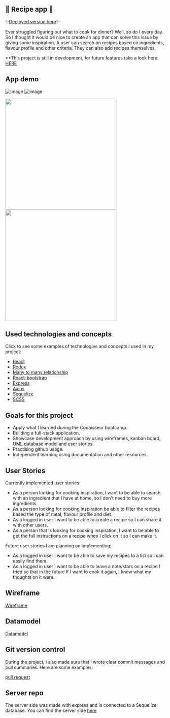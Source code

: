 ## 🥘 Recipe app 🍴

✨[Deployed version here](https://recipefilterapp.netlify.app/)✨

Ever struggled figuring out what to cook for dinner? Well, so do I every day. So I thought it would be nice to create an app that can solve this issue by giving some inspiration. A user can search on recipes based on ingredients, flavour profile and other criteria. They can also add recipes themselves.

\*\*This project is still in development, for future features take a look here:
[HERE](https://github.com/JenniSvensson/Recipe-app-client/projects/1)

## App demo

![image](https://github.com/JenniSvensson/Recipe-app-client/blob/development/readme-pictures/demo1.png)
![image](https://github.com/JenniSvensson/Recipe-app-client/blob/development/readme-pictures/demo2.png)

<p float="left">
  <img src="https://github.com/JenniSvensson/Recipe-app-client/blob/development/readme-pictures/demo3.png" width="350" />
  <img src="https://github.com/JenniSvensson/Recipe-app-client/blob/development/readme-pictures/demo5.png" width="350" /> 
</p>



## Used technologies and concepts

Click to see some examples of technologies and concepts I used in my project:

- [React](https://github.com/JenniSvensson/Recipe-app-client/blob/master/src/App.js)
- [Redux](https://github.com/JenniSvensson/Recipe-app-client/blob/master/src/store/recipe/actions.js)
- [Many to many relationship](https://github.com/JenniSvensson/Recipe-app-server/blob/master/models/recipeingredients.js)
- [React-bootstrap](https://github.com/JenniSvensson/Recipe-app-client/blob/master/src/pages/RecipeDetails/index.js)
- [Express](https://github.com/JenniSvensson/Recipe-app-server/blob/master/index.js)
- [Axios]()
- [Sequelize]()
- [SCSS]()

## Goals for this project

- Apply what I learned during the Codaisseur bootcamp.
- Building a full-stack application.
- Showcase development approach by using wireframes, kanban board, UML database model and user stories.
- Practising github usage.
- Independent learning using documentation and other resources.

## User Stories

Currently implemented user stories:

- As a person looking for cooking inspiration, I want to be able to search with an ingredient that I have at home, so I don't need to buy more ingredients.
- As a person looking for cooking inspiration be able to filter the recipes based the type of meal, flavour profile and diet.
- As a logged in user I want to be able to create a recipe so I can share it with other users.
- As a person that is looking for cooking inspiration, I want to be able to get the full instructions on a recipe when I click on it so I can make it.

Future user stories I am planning on implementing:

- As a logged in user I want to be able to save my recipes to a list so I can easily find them.
- As a logged in user I want to be able to leave a note/stars on a recipe I tried so that in the future If I want to cook it again, I know what my thoughts on it were.

## Wireframe

[Wireframe](https://github.com/JenniSvensson/Recipe-app-client/blob/development/readme-pictures/wireframe.png)

## Datamodel

[Datamodel](https://github.com/JenniSvensson/Recipe-app-client/blob/development/readme-pictures/database.svg)

## Git version control

During the project, I also made sure that I wrote clear commit messages and pull summaries. Here are some examples:

[pull request](https://github.com/JenniSvensson/Recipe-app-client/pull/7)

## Server repo

The server side was made with express and is connected to a Sequelize database. You can find the server side [here](https://github.com/JenniSvensson/Recipe-app-server)
